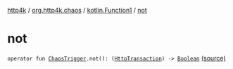 [http4k](../../index.md) / [org.http4k.chaos](../index.md) / [kotlin.Function1](index.md) / [not](./not.md)

# not

`operator fun `[`ChaosTrigger`](../-chaos-trigger.md)`.not(): (`[`HttpTransaction`](../../org.http4k.core/-http-transaction/index.md)`) -> `[`Boolean`](https://kotlinlang.org/api/latest/jvm/stdlib/kotlin/-boolean/index.html) [(source)](https://github.com/http4k/http4k/blob/master/http4k-testing-chaos/src/main/kotlin/org/http4k/chaos/ChaosTriggers.kt#L113)